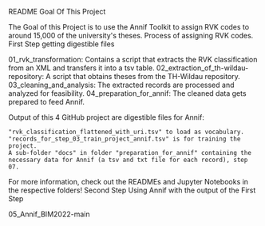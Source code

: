 README
Goal Of This Project

The Goal of this Project is to use the Annif Toolkit to assign RVK codes to around 15,000 of the university's theses.
Process of assigning RVK codes.
First Step getting digestible files

01_rvk_transformation: Contains a script that extracts the RVK classification from an XML and transfers it into a tsv table. 02_extraction_of_th-wildau-repository: A script that obtains theses from the TH-Wildau repository. 03_cleaning_and_analysis: The extracted records are processed and analyzed for feasibility. 04_preparation_for_annif: The cleaned data gets prepared to feed Annif.

Output of this 4 GitHub project are digestible files for Annif:

    "rvk_classification_flattened_with_uri.tsv" to load as vocabulary.
    "records_for_step_03_train_project_annif.tsv" is for training the project.
    A sub-folder "docs" in folder "preparation_for_annif" containing the necessary data for Annif (a tsv and txt file for each record), step 07.

For more information, check out the READMEs and Jupyter Notebooks in the respective folders!
Second Step Using Annif with the output of the First Step

05_Annif_BIM2022-main
